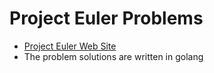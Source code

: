 # Project Euler Problems
* [Project Euler Web Site](https://projecteuler.net)
* The problem solutions are written in golang

